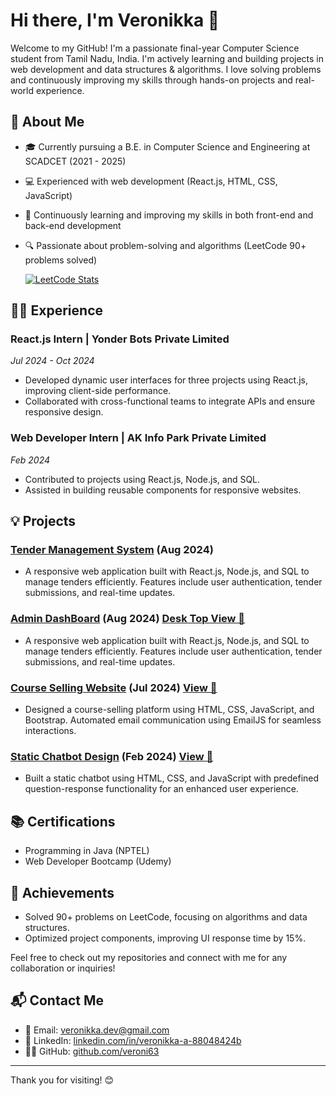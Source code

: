 # Hi there, I'm Veronikka 👋

Welcome to my GitHub! I'm a passionate final-year Computer Science student from Tamil Nadu, India. I'm actively learning and building projects in web development and data structures & algorithms. I love solving problems and continuously improving my skills through hands-on projects and real-world experience.

## 🚀 About Me

- 🎓 Currently pursuing a B.E. in Computer Science and Engineering at SCADCET (2021 - 2025)
- 💻 Experienced with web development (React.js,  HTML, CSS, JavaScript)
- 🌱 Continuously learning and improving my skills in both front-end and back-end development
- 🔍 Passionate about problem-solving and algorithms (LeetCode 90+ problems solved)

  [![LeetCode Stats](https://leetcard.jacoblin.cool/veronikka_120?theme=dark)](https://leetcode.com/veronikka_120/)


## 🧑‍💻 Experience

### React.js Intern | Yonder Bots Private Limited
*Jul 2024 - Oct 2024*
- Developed dynamic user interfaces for three projects using React.js, improving client-side performance.
- Collaborated with cross-functional teams to integrate APIs and ensure responsive design.

### Web Developer Intern | AK Info Park Private Limited
*Feb 2024*
- Contributed to projects using React.js, Node.js, and SQL.
- Assisted in building reusable components for responsive websites.

## 💡 Projects

### [Tender Management System](https://github.com/veroni63/tender-management-system) (Aug 2024)
- A responsive web application built with React.js, Node.js, and SQL to manage tenders efficiently. Features include user authentication, tender submissions, and real-time updates.

### [Admin DashBoard](https://github.com/veroni63/admin-dashboard) (Aug 2024) [Desk Top View 🔗](https://admin-dashboardmanagement.netlify.app/)
- A responsive web application built with React.js, Node.js, and SQL to manage tenders efficiently. Features include user authentication, tender submissions, and real-time updates.

### [Course Selling Website](https://github.com/veroni63/coursesellproject) (Jul 2024) [View 🔗](https://course-selling-platform.netlify.app/)
- Designed a course-selling platform using HTML, CSS, JavaScript, and Bootstrap. Automated email communication using EmailJS for seamless interactions.

### [Static Chatbot Design](https://github.com/veroni63/static-chatbot-design) (Feb 2024) [View 🔗]( https://static-chatbot-design.netlify.app/) 
- Built a static chatbot using HTML, CSS, and JavaScript with predefined question-response functionality for an enhanced user experience.

## 📚 Certifications
- Programming in Java (NPTEL)
- Web Developer Bootcamp (Udemy)

## 🌱 Achievements
- Solved 90+ problems on LeetCode, focusing on algorithms and data structures.
- Optimized project components, improving UI response time by 15%.

Feel free to check out my repositories and connect with me for any collaboration or inquiries!

## 📬 Contact Me
- 📧 Email: [veronikka.dev@gmail.com](mailto:veronikka.dev@gmail.com)
- 💼 LinkedIn: [linkedin.com/in/veronikka-a-88048424b](https://linkedin.com/in/veronikka-a-88048424b)
- 👨‍💻 GitHub: [github.com/veroni63](https://github.com/veroni63)




---

Thank you for visiting! 😊
